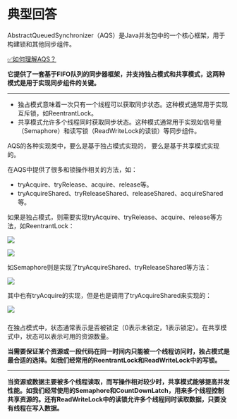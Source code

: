 # 典型回答


AbstractQueuedSynchronizer（AQS）是Java并发包中的一个核心框架，用于构建锁和其他同步组件。



[✅如何理解AQS？](https://www.yuque.com/hollis666/qyhor6/qka9yt)



**它提供了一套基于FIFO队列的同步器框架，并支持独占模式和共享模式，这两种模式是用于实现同步组件的关键。**

****

+ 独占模式意味着一次只有一个线程可以获取同步状态。这种模式通常用于实现互斥锁，如ReentrantLock。
+ 共享模式允许多个线程同时获取同步状态。这种模式通常用于实现如信号量（Semaphore）和读写锁（ReadWriteLock的读锁）等同步组件。



AQS的各种实现类中，要么是基于独占模式实现的， 要么是基于共享模式实现的。



在AQS中提供了很多和锁操作相关的方法，如：



+ tryAcquire、tryRelease、acquire、release等。
+ tryAcquireShared、tryReleaseShared、releaseShared、acquireShared等。



如果是独占模式，则需要实现tryAcquire、tryRelease、acquire、release等方法，如ReentrantLock：



![](https://cdn.nlark.com/yuque/0/2024/png/5378072/1706941054967-75daa8c3-92d1-4c20-8438-34bf758b83be.png)



![](https://cdn.nlark.com/yuque/0/2024/png/5378072/1706941064938-8a217efd-4422-4607-a081-a674e79589c7.png)



如Semaphore则是实现了tryAcquireShared、tryReleaseShared等方法：



![](https://cdn.nlark.com/yuque/0/2024/png/5378072/1706941098539-acd4a92e-ae2f-4649-a086-ac0d6fd4eae2.png)



其中也有tryAcquire的实现，但是也是调用了tryAcquireShared来实现的：



![](https://cdn.nlark.com/yuque/0/2024/png/5378072/1706941185066-7229f58a-95ef-421e-9b31-3e3da71e809e.png)



### 
在独占模式中，状态通常表示是否被锁定（0表示未锁定，1表示锁定）。在共享模式中，状态可以表示可用的资源数量。



**当需要保证某个资源或一段代码在同一时间内只能被一个线程访问时，独占模式是最合适的选择。如我们经常用的ReentrantLock和ReadWriteLock中的写锁。**

****

**当资源或数据主要被多个线程读取，而写操作相对较少时，共享模式能够提高并发性能。如我们经常使用的Semaphore和CountDownLatch，用来多个线程控制共享资源的。还有ReadWriteLock中的读锁允许多个线程同时读取数据，只要没有线程在写入数据。**

